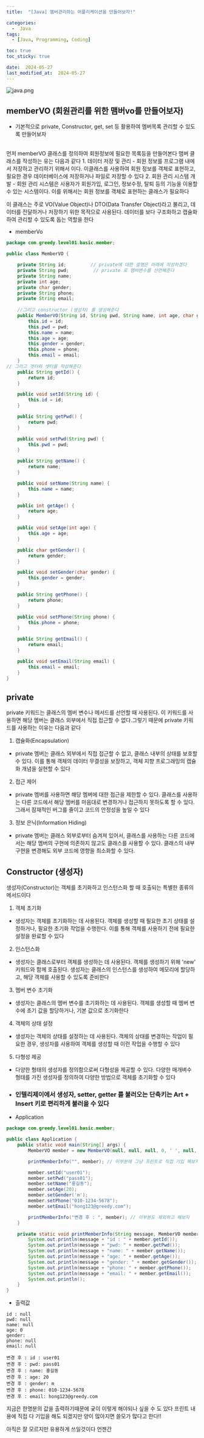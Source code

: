 ```yaml
---
title:  "[Java] 멤버관리하는 어플리케이션을 만들어보자!" 

categories:
  -  Java
tags:
  - [Java, Programming, Coding]

toc: true
toc_sticky: true

date:  2024-05-27
last_modified_at:  2024-05-27
---
```


![java.png](/assets/images/java.png)

## memberVO (회원관리를 위한 맴버vo를 만들어보자) 
- 기본적으로 private, Constructor, get, set 등 활용하여 멤버목록 관리할 수 있도록 만들어보자
<br>
먼저 memberVO 클래스를 정의하여 회원정보에 필요한 목록등을 만들어본다
맴버 클래스를 작성하는 유는 다음과 같다
1. 데이터 저장 및 관리
- 회원 정보를 프로그램 내에서 저장하고 관리하기 위해서 이다. 이클래스를 사용하여 회원 정보를 객체로 표현하고, 필요한 경우 데이터베이스에 저장하거나 파일로 저장할 수 있다
2. 회원 관리 시스템 개발
- 회원 관리 시스템은 사용자가 회원가입, 로그인, 정보수정, 탈퇴 등의 기능을 이용할 수 있는 시스템이다. 이를 위해서는 회원 정보를 객체로 표현하는 클래스가 필요하다

이 클래스는 주로 VO(Value Object)나 DTO(Data Transfer Object)라고 불리고, 데이터를 전달하거나 저장하기 위한 목적으로 사용된다. 데이터를 보다 구조화하고 캡슐화 하여 관리할 수 있도록 돕는 역할을 한다


- memberVo

```java
package com.greedy.level01.basic.member;

public class MemberVO {

    private String id;         // private에 대한 설명은 아래에 작성하겠다
    private String pwd;         // private 로 맴버변수를 선언해준다
    private String name;
    private int age;
    private char gender;
    private String phone;
    private String email;
    
    //그리고 constructor (생성자) 를 생성해준다
    public MemberVO(String id, String pwd, String name, int age, char gender, String phone, String email) {
        this.id = id;
        this.pwd = pwd;
        this.name = name;
        this.age = age;
        this.gender = gender;
        this.phone = phone;
        this.email = email;
    }
// 그리고 겟터와 셋터를 작성해준다 
    public String getId() {
        return id;
    }

    public void setId(String id) {
        this.id = id;
    }

    public String getPwd() {
        return pwd;
    }

    public void setPwd(String pwd) {
        this.pwd = pwd;
    }

    public String getName() {
        return name;
    }

    public void setName(String name) {
        this.name = name;
    }

    public int getAge() {
        return age;
    }

    public void setAge(int age) {
        this.age = age;
    }

    public char getGender() {
        return gender;
    }

    public void setGender(char gender) {
        this.gender = gender;
    }

    public String getPhone() {
        return phone;
    }

    public void setPhone(String phone) {
        this.phone = phone;
    }

    public String getEmail() {
        return email;
    }

    public void setEmail(String email) {
        this.email = email;
    }
}
```

## private

private 키워드는 클래스의 멤버 변수나 메서드를 선언할 때 사용된다. 이 키워드를 사용하면 해당 멤버는 클래스 외부에서 직접 접근할 수 없다.그렇기 때문에 private 키워드를 사용하는 이유는 다음과 같다
1. 캡슐화(Encapsulation)
- private 멤버는 클래스 외부에서 직접 접근할 수 없고, 클래스 내부의 상태를 보호할 수 있다. 이를 통해 객체의 데이터 무결성을 보장하고, 객체 지향 프로그래밍의 캡슐화 개념을 실현할 수 있다
2. 접근 제어
- private 멤버를 사용하면 해당 멤버에 대한 접근을 제한할 수 있다. 클래스를 사용하는 다른 코드에서 해당 멤버를 마음대로 변경하거나 접근하지 못하도록 할 수 있다. 그래서 잠재적인 버그를 줄이고 코드의 안정성을 높일 수 있다
3. 정보 은닉(Information Hiding)
- private 멤버는 클래스 외부로부터 숨겨져 있어서, 클래스를 사용하는 다른 코드에서는 해당 멤버의 구현에 의존하지 않고도 클래스를 사용할 수 있다. 클래스의 내부 구현을 변경해도 외부 코드에 영향을 최소화할 수 있다.

## Constructor (생성자)

생성자(Constructor)는 객체를 초기화하고 인스턴스화 할 때 호출되는 특별한 종류의 메서드이다

1. 객체 초기화
- 생성자는 객체를 초기화하는 데 사용된다. 객체를 생성할 때 필요한 초기 상태를 설정하거나, 필요한 초기화 작업을 수행한다. 이를 통해 객체를 사용하기 전에 필요한 설정을 완료할 수 있다
2. 인스턴스화
- 생성자는 클래스로부터 객체를 생성하는 데 사용된다. 객체를 생성하기 위해 'new' 키워드와 함께 호출된다. 생성자는 클래스의 인스턴스를 생성하여 메모리에 할당하고, 해당 객체를 사용할 수 있도록 준비한다
3. 멤버 변수 초기화
- 생성자는 클래스의 멤버 변수를 초기화하는 데 사용된다. 객체를 생성할 때 멤버 변수에 초기 값을 할당하거나, 기본 값으로 초기화한다
4. 객체의 상태 설정
- 생성자는 객체의 상태를 설정하는 데 사용된다. 객체의 상태를 변경하는 작업이 필요한 경우, 생성자를 사용하여 객체를 생성할 때 이런 작업을 수행할 수 있다
5. 다형성 제공
- 다양한 형태의 생성자를 정의함으로써 다형성을 제공할 수 있다. 다양한 매개벼수 형태를 가진 생성자를 정의하여 다양한 방법으로 객체를 초기화할 수 있다

- ### 인텔리제이에서 생성자, setter, getter 를 불러오는 단축키는 Art + Insert 키로 편리하게 불러올 수 있다

- Application

```java
package com.greedy.level01.basic.member;

public class Application {
    public static void main(String[] args) {
        MemberVO member = new MemberVO(null, null, null, 0, ' ', null, null);

        printMemberInfo("", member); // 이부분에 그냥 프린트로 직접 기입 해보자

        member.setId("user01");
        member.setPwd("pass01");
        member.setName("홍길동");
        member.setAge(20);
        member.setGender('m');
        member.setPhone("010-1234-5678");
        member.setEmail("hong123@greedy.com");

        printMemberInfo("변경 후 : ", member); // 이부분도 제외하고 해보자
    }

    private static void printMemberInfo(String message, MemberVO member) {
        System.out.println(message + "id : " + member.getId());
        System.out.println(message + "pwd: " + member.getPwd());
        System.out.println(message + "name: " + member.getName());
        System.out.println(message + "age: " + member.getAge());
        System.out.println(message + "gender: " + member.getGender());
        System.out.println(message + "phone: " + member.getPhone());
        System.out.println(message + "email: " + member.getEmail());
        System.out.println();
    }
}
```

- 출력값

```
id : null
pwd: null
name: null
age: 0
gender:  
phone: null
email: null

변경 후 : id : user01
변경 후 : pwd: pass01
변경 후 : name: 홍길동
변경 후 : age: 20
변경 후 : gender: m
변경 후 : phone: 010-1234-5678
변경 후 : email: hong123@greedy.com
```

지금은 한명분의 값을 출력하기때문에 궂이 이렇게 해야되나 싶을 수 도 있다
프린트 내용에 직접 다 기입을 해도 되겠지만 양이 많아지면 쓸모가 많다고 한다!!

아직은 잘 모르지만 유용하게 쓰일것이다 언젠간
